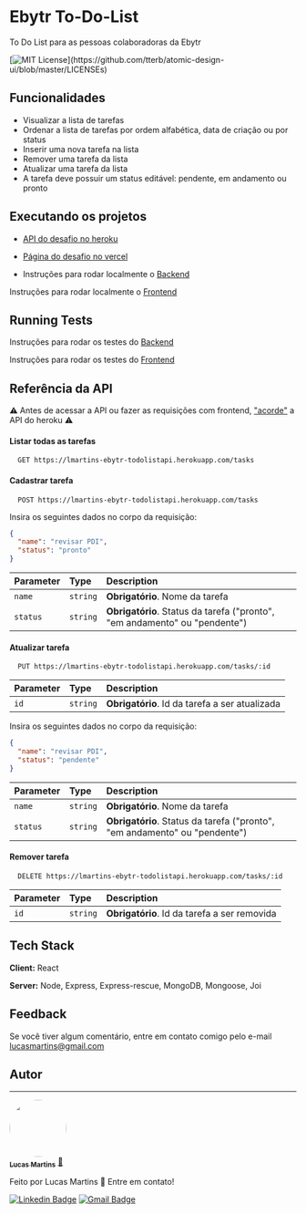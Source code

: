 # Ebytr To-Do-List

To Do List para as pessoas colaboradoras da Ebytr


[![MIT License](https://img.shields.io/apm/l/atomic-design-ui.svg?)](https://github.com/tterb/atomic-design-ui/blob/master/LICENSEs)



## Funcionalidades

- Visualizar a lista de tarefas
- Ordenar a lista de tarefas por ordem alfabética, data de criação ou por status
- Inserir uma nova tarefa na lista
- Remover uma tarefa da lista
- Atualizar uma tarefa da lista
- A tarefa deve possuir um status editável: pendente, em andamento ou pronto


## Executando os projetos

- [API do desafio no heroku](https://lmartins-ebytr-todolistapi.herokuapp.com/tasks)

- [Página do desafio no vercel]()

- Instruções para rodar localmente o [Backend](./server/README.md)

Instruções para rodar localmente o [Frontend](./frontend/README.md)


## Running Tests

Instruções para rodar os testes do [Backend](./server/README.md)

Instruções para rodar os testes do [Frontend](./frontend/README.md)


## Referência da API

⚠️ Antes de acessar a API ou fazer as requisições com frontend, ["acorde"](https://lmartins-ebytr-todolistapi.herokuapp.com/tasks) a API do heroku ⚠️

#### Listar todas as tarefas

```http
  GET https://lmartins-ebytr-todolistapi.herokuapp.com/tasks
```

#### Cadastrar tarefa

```http
  POST https://lmartins-ebytr-todolistapi.herokuapp.com/tasks
```

Insira os seguintes dados no corpo da requisição:

```json
{
  "name": "revisar PDI",
  "status": "pronto"
}
```

| Parameter   | Type     | Description                     |
| :---------- | :------- | :------------------------------ |
| `name`      | `string` | **Obrigatório**. Nome da tarefa |
| `status`    | `string` | **Obrigatório**. Status da tarefa ("pronto", "em andamento" ou "pendente") |

#### Atualizar tarefa

```http
  PUT https://lmartins-ebytr-todolistapi.herokuapp.com/tasks/:id
```

| Parameter | Type     | Description                                    |
| :-------- | :------- | :--------------------------------------------- |
| `id`      | `string` | **Obrigatório**. Id da tarefa a ser atualizada |

Insira os seguintes dados no corpo da requisição:

```json
{
  "name": "revisar PDI",
  "status": "pendente"
}
```

| Parameter   | Type     | Description                     |
| :---------- | :------- | :------------------------------ |
| `name`      | `string` | **Obrigatório**. Nome da tarefa |
| `status`    | `string` | **Obrigatório**. Status da tarefa ("pronto", "em andamento" ou "pendente") |

#### Remover tarefa

```http
  DELETE https://lmartins-ebytr-todolistapi.herokuapp.com/tasks/:id
```

| Parameter | Type     | Description                                  |
| :-------- | :------- | :------------------------------------------- |
| `id`      | `string` | **Obrigatório**. Id da tarefa a ser removida |

## Tech Stack

**Client:** React

**Server:** Node, Express, Express-rescue, MongoDB, Mongoose, Joi


## Feedback

Se você tiver algum comentário, entre em contato comigo pelo e-mail lucasmartins@gmail.com

## Autor

---

<a href="https://github.com/lucasmartins96">
 <img style="border-radius: 50%;" src="https://i.ibb.co/9qyGrPz/133705661-2282303861913690-7277653750101206726-o.jpg" width="100px;" alt=""/>
 <br />
 <sub><b>Lucas Martins</b></sub></a> <a href="https://github.com/lucasmartins96" title="perfil github">🚀</a>

Feito por Lucas Martins 👋 Entre em contato!

[![Linkedin Badge](https://img.shields.io/badge/-Lucas%20Martins-blue?style=flat-square&logo=Linkedin&logoColor=white&link=https://www.linkedin.com/in/lumartins-silva/)](https://www.linkedin.com/in/lumartins-silva/)
[![Gmail Badge](https://img.shields.io/badge/-lucasmartins.dsilva@gmail.com-c14438?style=flat-square&logo=Gmail&logoColor=white&link=mailto:lucasmartins.dsilva@gmail.com)](mailto:lucasmartins.dsilva@gmail.com)

